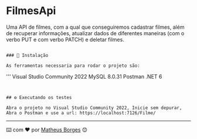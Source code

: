 # FilmesApi

Uma API de filmes, com a qual que conseguiremos cadastrar filmes, além de recuperar informações, atualizar dados de diferentes maneiras (com o verbo PUT e com verbo PATCH) e deletar filmes.


```

### 🔧 Instalação

As ferramentas necessaria para rodar o projeto são:

```
'''
Visual Studio Community 2022
MySQL 8.0.31
Postman
.NET 6
```


## ⚙️ Executando os testes

Abra o projeto no Visual Studio Community 2022, Inicie sem depurar,
Abra o Postman e use a url: https://localhost:7126/Filme/
```



---
⌨️ com ❤️ por [Matheus Borges](https://github.com/Matheus-Borges-Never) 😊
